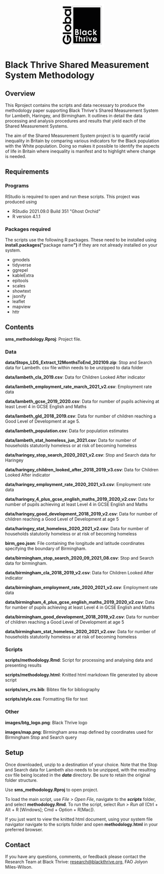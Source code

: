 <!-- PROJECT LOGO -->
<br />
<div align="center">
    <img src="images/btg_logo.png" alt="Logo" width="140" height="140">
  </a>
  </div>
  
# Black Thrive Shared Measurement System Methodology
 
## Overview

This Rproject contains the scripts and data necessary to produce the methodology paper supporting Black Thrive's Shared Measurement System for Lambeth, Haringey, and Birmingham. It outlines in detail the data processing and analysis procedures and results that yield each of the Shared Measurement Systems. 

The aim of the Shared Measurement System project is to quantify racial inequality in Britain by comparing various indicators for the Black population with the White population. Doing so makes it possible to identify the aspects of life in Britain where inequality is manifest and to highlight where change is needed.

## Requirements

### Programs

RStudio is required to open and run these scripts. This project was produced using 

- RStudio 2021.09.0 Build 351 "Ghost Orchid"
- R version 4.1.1

### Packages required

The scripts use the following R packages. These need to be installed using <b>install.packages("</b>package name<b>")</b> if they are not already installed on your system.

- gmodels
- tidyverse
- ggrepel
- kableExtra
- epitools
- scales
- showtext
- jsonify
- leaflet
- mapview
- httr

## Contents

**sms_methodology.Rproj**: Project file.

### Data

**data/Stops_LDS_Extract_12MonthsToEnd_202109.zip**: Stop and Search data for Lambeth. csv file within needs to be unzipped to data folder

**data/lambeth_cla_2019.csv**: Data for Children Looked After indicator

**data/lambeth_employment_rate_march_2021_v2.csv**: Employment rate data

**data/lambeth_gcse_2019_2020.csv**: Data for number of pupils achieving at least Level 4 in GCSE English and Maths

**data/lambeth_gld_2018_2019.csv**: Data for number of children reaching a Good Level of Development at age 5.

**data/lambeth_population.csv**: Data for population estimates

**data/lambeth_stat_homeless_jun_2021.csv**: Data for number of households statutorily homeless or at risk of becoming homeless

**data/haringey_stop_search_2020_2021_v2.csv**: Stop and Search data for Haringey

**data/haringey_children_looked_after_2018_2019_v3.csv**: Data for Children Looked After indicator

**data/haringey_employment_rate_2020_2021_v3.csv**: Employment rate data

**data/haringey_4_plus_gcse_english_maths_2019_2020_v2.csv**: Data for number of pupils achieving at least Level 4 in GCSE English and Maths

**data/haringey_good_development_2018_2019_v2.csv**: Data for number of children reaching a Good Level of Development at age 5

**data/haringey_stat_homeless_2020_2021_v2.csv**: Data for number of households statutorily homeless or at risk of becoming homeless

**birm_geo.json**: File containing the longitude and latitude coordinates specifying the boundary of Birmingham.

**data/birmingham_stop_search_2020_09_2021_08.csv**: Stop and Search data for birmingham.

**data/birmingham_cla_2018_2019_v2.csv**: Data for Children Looked After indicator

**data/birmingham_employment_rate_2020_2021_v2.csv**: Employment rate data

**data/birmingham_4_plus_gcse_english_maths_2019_2020_v2.csv**: Data for number of pupils achieving at least Level 4 in GCSE English and Maths

**data/birmingham_good_development_2018_2019_v2.csv**: Data for number of children reaching a Good Level of Development at age 5

**data/birmingham_stat_homeless_2020_2021_v2.csv**: Data for number of households statutorily homeless or at risk of becoming homeless

### Scripts

**scripts/methodology.Rmd**: Script for processing and analysing data and presenting results

**scripts/methodology.html**: Knitted html markdown file generated by above script

**scripts/ors_rrs.bib**: Bibtex file for bibliography

**scripts/style.css**: Formatting file for text

### Other

**images/btg_logo.png**: Black Thrive logo

**images/map.png**: Birmingham area map defined by coordinates used for Birmingham Stop and Search query

## Setup

Once downloaded, unzip to a destination of your choice. Note that the Stop and Search data for Lambeth also needs to be unzipped, with the resulting csv file being located in the ***data*** directory. Be sure to retain the original folder structure.

Use **sms_methodology.Rproj** to open project. 

To load the main script, use *File > Open File*, navigate to the ***scripts*** folder, and select **methodology.Rmd**. To run the script, select *Run > Run all* (Ctrl + Alt + R [Windows]; Cmd + Option + R[Mac]).

If you just want to view the knitted html document, using your system file navigator navigate to the scripts folder and open **methodology.html** in your preferred browser.

## Contact

If you have any questions, comments, or feedback please contact the Research Team at Black Thrive: research@blackthrive.org, FAO Jolyon Miles-Wilson.
